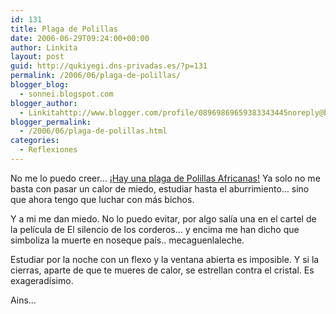 ```yaml
---
id: 131
title: Plaga de Polillas
date: 2006-06-29T09:24:00+00:00
author: Linkita
layout: post
guid: http://qukiyegi.dns-privadas.es/?p=131
permalink: /2006/06/plaga-de-polillas/
blogger_blog:
  - sonnei.blogspot.com
blogger_author:
  - Linkitahttp://www.blogger.com/profile/08969869659383343445noreply@blogger.com
blogger_permalink:
  - /2006/06/plaga-de-polillas.html
categories:
  - Reflexiones
---
```

No me lo puedo creer&#8230; [¡Hay una plaga de Polillas Africanas!](http://www.20minutos.es/noticia/125252/0/plaga/mariposas/gamma/) Ya solo no me basta con pasar un calor de miedo, estudiar hasta el aburrimiento&#8230; sino que ahora tengo que luchar con más bichos.

Y a mi me dan miedo. No lo puedo evitar, por algo salía una en el cartel de la película de El silencio de los corderos&#8230; y encima me han dicho que simboliza la muerte en noseque país.. mecaguenlaleche.

Estudiar por la noche con un flexo y la ventana abierta es imposible. Y si la cierras, aparte de que te mueres de calor, se estrellan contra el cristal. Es exageradísimo.

Ains&#8230;